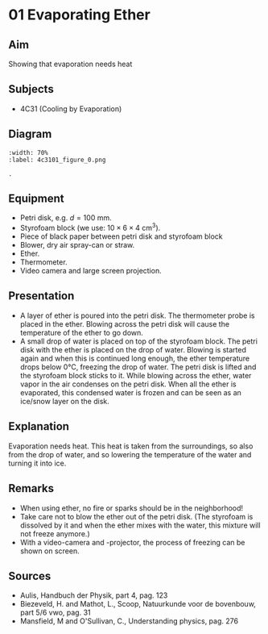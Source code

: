# 01 Evaporating Ether 
    
  
## Aim   
 Showing that evaporation needs heat    
  
## Subjects   
* 4C31 (Cooling by Evaporation)   

## Diagram
   
```{figure} figures/figure_0.png
:width: 70%  
:label: 4c3101_figure_0.png  

. 
```

## Equipment
 *  Petri disk, e.g. $d=100 \mathrm{~mm}$. 
 *  Styrofoam block (we use: $10\times 6\times 4 \mathrm{~cm^3}$). 
 *  Piece of black paper between petri disk and styrofoam block 
 *  Blower, dry air spray-can or straw. 
 *  Ether. 
 *  Thermometer. 
 *  Video camera and large screen projection.

## Presentation   
 
 *  A layer of ether is poured into the petri disk. The thermometer probe is placed in the ether. Blowing across the petri disk will cause the temperature of the ether to go down. 
 *  A small drop of water is placed on top of the styrofoam block. The petri disk with the ether is placed on the drop of water. Blowing is started again and when this is continued long enough, the ether temperature drops below 0°C, freezing the drop of water. The petri disk is lifted and the styrofoam block sticks to it. While blowing across the ether, water vapor in the air condenses on the petri disk. When all the ether is evaporated, this condensed water is frozen and can be seen as an ice/snow layer on the disk.
    
  
## Explanation   
 Evaporation needs heat. This heat is taken from the surroundings, so also from the drop of water, and so lowering the temperature of the water and turning it into ice.    
  
## Remarks
 *  When using ether, no fire or sparks should be in the neighborhood! 
 *  Take care not to blow the ether out of the petri disk. (The styrofoam is dissolved by it and when the ether mixes with the water, this mixture will not freeze anymore.) 
 *  With a video-camera and -projector, the process of freezing can be shown on screen.   
  
## Sources
 *  Aulis, Handbuch der Physik, part 4, pag. 123 
 *  Biezeveld, H. and Mathot, L., Scoop, Natuurkunde voor de bovenbouw, part 5/6 vwo, pag. 31 
 *  Mansfield, M and O'Sullivan, C., Understanding physics, pag. 276
  